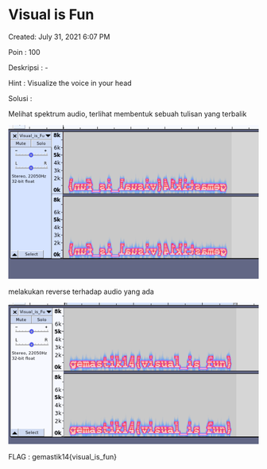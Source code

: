 # Visual is Fun

Created: July 31, 2021 6:07 PM

Poin : 100

Deskripsi : -

Hint : Visualize the voice in your head

Solusi :

Melihat spektrum audio, terlihat membentuk sebuah tulisan yang terbalik

![Visual%20is%20Fun%2065225d7c018245b28f89cde978688df8/Untitled.png](Visual%20is%20Fun%2065225d7c018245b28f89cde978688df8/Untitled.png)

melakukan reverse terhadap audio yang ada

![Visual%20is%20Fun%2065225d7c018245b28f89cde978688df8/Untitled%201.png](Visual%20is%20Fun%2065225d7c018245b28f89cde978688df8/Untitled%201.png)

FLAG : gemastik14{visual_is_fun}